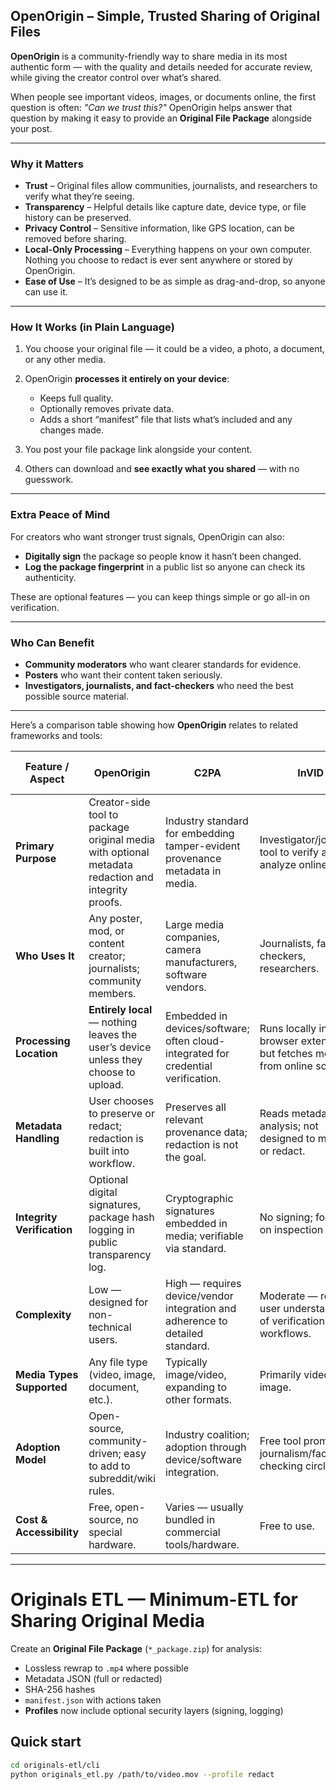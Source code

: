 
## **OpenOrigin – Simple, Trusted Sharing of Original Files**

**OpenOrigin** is a community-friendly way to share media in its most authentic form — with the quality and details needed for accurate review, while giving the creator control over what’s shared.

When people see important videos, images, or documents online, the first question is often: *"Can we trust this?"*
OpenOrigin helps answer that question by making it easy to provide an **Original File Package** alongside your post.

---

### **Why it Matters**

* **Trust** – Original files allow communities, journalists, and researchers to verify what they’re seeing.
* **Transparency** – Helpful details like capture date, device type, or file history can be preserved.
* **Privacy Control** – Sensitive information, like GPS location, can be removed before sharing.
* **Local-Only Processing** – Everything happens on your own computer. Nothing you choose to redact is ever sent anywhere or stored by OpenOrigin.
* **Ease of Use** – It’s designed to be as simple as drag-and-drop, so anyone can use it.

---

### **How It Works (in Plain Language)**

1. You choose your original file — it could be a video, a photo, a document, or any other media.
2. OpenOrigin **processes it entirely on your device**:

   * Keeps full quality.
   * Optionally removes private data.
   * Adds a short “manifest” file that lists what’s included and any changes made.
3. You post your file package link alongside your content.
4. Others can download and **see exactly what you shared** — with no guesswork.

---

### **Extra Peace of Mind**

For creators who want stronger trust signals, OpenOrigin can also:

* **Digitally sign** the package so people know it hasn’t been changed.
* **Log the package fingerprint** in a public list so anyone can check its authenticity.

These are optional features — you can keep things simple or go all-in on verification.

---

### **Who Can Benefit**

* **Community moderators** who want clearer standards for evidence.
* **Posters** who want their content taken seriously.
* **Investigators, journalists, and fact-checkers** who need the best possible source material.

---

Here’s a comparison table showing how **OpenOrigin** relates to related frameworks and tools:

| Feature / Aspect           | **OpenOrigin**                                                                                     | **C2PA**                                                                          | **InVID**                                                                 | **Forensic Packaging Standards**                                          |
| -------------------------- | -------------------------------------------------------------------------------------------------- | --------------------------------------------------------------------------------- | ------------------------------------------------------------------------- | ------------------------------------------------------------------------- |
| **Primary Purpose**        | Creator-side tool to package original media with optional metadata redaction and integrity proofs. | Industry standard for embedding tamper-evident provenance metadata in media.      | Investigator/journalist tool to verify and analyze online media.          | Legal/evidentiary chain-of-custody preservation for digital files.        |
| **Who Uses It**            | Any poster, mod, or content creator; journalists; community members.                               | Large media companies, camera manufacturers, software vendors.                    | Journalists, fact-checkers, researchers.                                  | Law enforcement, legal teams, forensic analysts.                          |
| **Processing Location**    | **Entirely local** — nothing leaves the user’s device unless they choose to upload.                | Embedded in devices/software; often cloud-integrated for credential verification. | Runs locally in browser extension, but fetches media from online sources. | Local or secured forensic lab environments.                               |
| **Metadata Handling**      | User chooses to preserve or redact; redaction is built into workflow.                              | Preserves all relevant provenance data; redaction is not the goal.                | Reads metadata for analysis; not designed to modify or redact.            | Preserves all metadata for legal admissibility.                           |
| **Integrity Verification** | Optional digital signatures, package hash logging in public transparency log.                      | Cryptographic signatures embedded in media; verifiable via standard.              | No signing; focuses on inspection tools.                                  | Full cryptographic hash recording, evidence seals, chain-of-custody logs. |
| **Complexity**             | Low — designed for non-technical users.                                                            | High — requires device/vendor integration and adherence to detailed standard.     | Moderate — requires user understanding of verification workflows.         | High — requires forensic knowledge, specialized tools, legal compliance.  |
| **Media Types Supported**  | Any file type (video, image, document, etc.).                                                      | Typically image/video, expanding to other formats.                                | Primarily video and image.                                                | Any digital file, including non-media data.                               |
| **Adoption Model**         | Open-source, community-driven; easy to add to subreddit/wiki rules.                                | Industry coalition; adoption through device/software integration.                 | Free tool promoted in journalism/fact-checking circles.                   | Institutional; standardized procedures in legal/forensic fields.          |
| **Cost & Accessibility**   | Free, open-source, no special hardware.                                                            | Varies — usually bundled in commercial tools/hardware.                            | Free to use.                                                              | Proprietary or specialized (can be costly).                               |

---


# Originals ETL — Minimum-ETL for Sharing Original Media

Create an **Original File Package** (`*_package.zip`) for analysis:
- Lossless rewrap to `.mp4` where possible
- Metadata JSON (full or redacted)
- SHA-256 hashes
- `manifest.json` with actions taken
- **Profiles** now include optional security layers (signing, logging)

## Quick start
```bash
cd originals-etl/cli
python originals_etl.py /path/to/video.mov --profile redact
```
